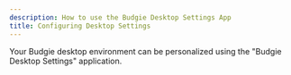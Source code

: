 ```yaml
---
description: How to use the Budgie Desktop Settings App
title: Configuring Desktop Settings
---
```


Your Budgie desktop environment can be personalized using the "Budgie Desktop Settings" application.
